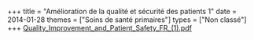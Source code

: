 +++
title = "Amélioration de la qualité et sécurité des patients 1"
date = 2014-01-28
themes = ["Soins de santé primaires"]
types = ["Non classé"]
+++
[Quality_Improvement_and_Patient_Safety_FR_(1).pdf](/files/Quality_Improvement_and_Patient_Safety_FR_(1).pdf)
